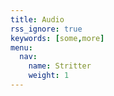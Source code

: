```yaml
---
title: Audio
rss_ignore: true
keywords: [some,more]
menu:
  nav:
    name: Stritter
    weight: 1
---
```


